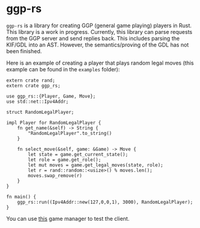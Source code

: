 ggp-rs
======

`ggp-rs` is a library for creating GGP (general game playing) players in Rust. This library is a work in progress. Currently, this library can parse requests from the GGP server and send replies back. This includes parsing the KIF/GDL into an AST. However, the semantics/proving of the GDL has not been finished.

Here is an example of creating a player that plays random legal moves (this example can be found in the `examples` folder):

```
extern crate rand;
extern crate ggp_rs;

use ggp_rs::{Player, Game, Move};
use std::net::Ipv4Addr;

struct RandomLegalPlayer;

impl Player for RandomLegalPlayer {
    fn get_name(&self) -> String {
        "RandomLegalPlayer".to_string()
    }

    fn select_move(&self, game: &Game) -> Move {
        let state = game.get_current_state();
        let role = game.get_role();
        let mut moves = game.get_legal_moves(state, role);
        let r = rand::random::<usize>() % moves.len();
        moves.swap_remove(r)
    }
}

fn main() {
    ggp_rs::run((Ipv4Addr::new(127,0,0,1), 3000), RandomLegalPlayer);
}
```

You can use [this](http://sourceforge.net/projects/ggpserver/files/gamecontroller/) game manager to test the client.
